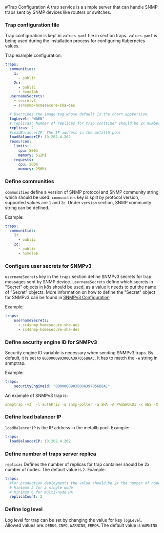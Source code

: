 #Trap Configuration
A trap service is a simple server that can handle SNMP traps sent by SNMP devices like routers or switches.   

### Trap configuration file

Trap configuration is kept in `values.yaml` file in section traps.
`values.yaml` is being used during the installation process for configuring Kubernetes values.

Trap example configuration:
```yaml
traps:
  communities:
    1:
      - public 
    2c:
      - public
      - homelab
  usernameSecrets:
    - secretv3
    - sc4snmp-homesecure-sha-des

  # Overrides the image tag whose default is the chart appVersion.
  logLevel: "WARN"
  # replicas: Number of replicas for trap container should be 2x number of nodes
  replicas: 2
  #loadBalancerIP: The IP address in the metallb pool
  loadBalancerIP: 10.202.4.202
  resources: 
    limits:
      cpu: 500m
      memory: 512Mi
    requests:
      cpu: 200m
      memory: 256Mi  
```

### Define communities 
`communities` define a version of SNMP protocol and SNMP community string which should be used. 
`communities` key is split by protocol version, supported values are `1` and `2c`. Under `version` section, SNMP community string can be defined. 

Example: 
```yaml
traps:
  communities:
    1:
      - public 
    2c:
      - public
      - homelab
```

### Configure user secrets for SNMPv3 
`usernameSecrets` key in the `traps` section define SNMPv3 secrets for trap messages sent by SNMP device. `usernameSecrets` define which secrets 
in "Secret" objects in k8s should be used, as a value it needs to put the name of "Secret" objects. 
More information on how to define the "Secret" object for SNMPv3 can be found in [SNMPv3 Configuration](snmpv3-configuration.md)

Example:
```yaml
traps:
    usernameSecrets:
      - sc4snmp-homesecure-sha-aes
      - sc4snmp-homesecure-sha-des
```   

### Define security engine ID for SNMPv3

Security engine ID variable is necessary when sending SNMPv3 traps. By default, it is set to 
`8000000903000A397056B8AC`. It has to match the `-e` string in snmptrap.

Example:
```yaml
traps:
    securityEngineId: "8000000903000A397056B8AC"
```

An example of SNMPv3 trap is:
```yaml
snmptrap -v3  -l authPriv -u snmp-poller -a SHA -A PASSWORD1 -x AES -X PASSWORD1 10.202.13.233 '' 1.3.6.1.2.1.2.2.1.1.1
```

### Define load balancer IP

`loadBalancerIP` is the IP address in the metallb pool. 
Example:

```yaml
traps:
  loadBalancerIP: 10.202.4.202
```

### Define number of traps server replica
`replicas` Defines the number of replicas for trap container should be 2x number of nodes. The default value is `2`. 
Example:
```yaml
traps:
  #For production deployments the value should be 2x the number of nodes
  # Minimum 2 for a single node
  # Minimum 6 for multi-node HA
  replicaCount: 2
```

### Define log level
Log level for trap can be set by changing the value for key `logLevel`. Allowed values are: `DEBUG`, `INFO`, `WARNING`, `ERROR`. 
The default value is `WARNING`